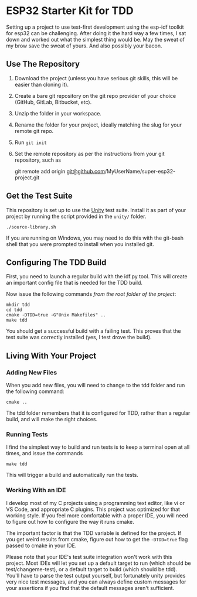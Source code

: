 # ESP32 Starter Kit for TDD

Setting up a project to use test-first development using the esp-idf toolkit
for esp32 can be challenging.  After doing it the hard way a few times, I sat
down and worked out what the simplest thing would be.  May the sweat of my brow
save the sweat of yours.  And also possibly your bacon.

## Use The Repository

1. Download the project (unless you have serious git skills, this will be easier than cloning it).


1. Create a bare git repository on the git repo provider of your choice (GitHub, GitLab, Bitbucket, etc).

1. Unzip the folder in your workspace.

1. Rename the folder for your project, ideally matching the slug for your remote git repo.

1. Run `git init`

1. Set the remote repository as per the instructions from your git repository, such as 

    git remote add origin git@github.com/MyUserName/super-esp32-project.git

## Get the Test Suite

This repository is set up to use the
[Unity](http://www.throwtheswitch.org/unity) test suite.  Install it as part of
your project by running the script provided in the `unity/` folder.

    ./source-library.sh

If you are running on Windows, you may need to do this with the git-bash shell
that you were prompted to install when you installed git.

## Configuring The TDD Build

First, you need to launch a regular build with the idf.py tool.  This will
create an important config file that is needed for the TDD build.

Now issue the following commands *from the root folder of the project*:

    
    mkdir tdd
    cd tdd
    cmake -DTDD=true -G"Unix Makefiles" ..
    make tdd

You should get a successful build with a failing test.  This proves that the
test suite was correctly installed (yes, I test drove the build).

## Living With Your Project


### Adding New Files

When you add new files, you will need to change to the tdd folder and run the
following command:

    cmake ..

The tdd folder remembers that it is configured for TDD, rather than a regular
build, and will make the right choices.

### Running Tests

I find the simplest way to build and run tests is to keep a terminal open at
all times, and issue the commands

    make tdd

This will trigger a build and automatically run the tests.


### Working With an IDE

I develop most of my C projects using a programming text editor, like vi or VS
Code, and appropriate C plugins.  This project was optimized for that working
style.  If you feel more comfortable with a proper IDE, you will need to figure
out how to configure the way it runs cmake.

The important factor is that the TDD variable is defined for the project.  If
you get weird results from cmake, figure out how to get the `-DTDD=true` flag
passed to cmake in your IDE.

Please note that your IDE's test suite integration won't work with this
project.  Most IDEs will let you set up a default target to run (which should
be test/changeme-test), or a default target to build (which should be tdd).
You'll have to parse the test output yourself, but fortunately unity provides
very nice test messages, and you can always define custom messages for your
assertions if you find that the default messages aren't sufficient.

